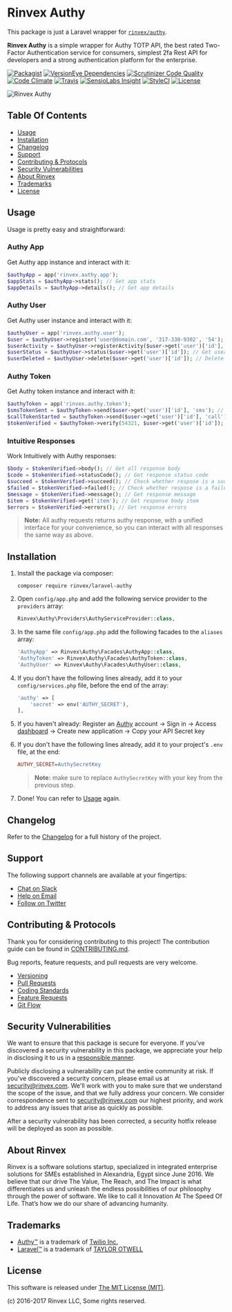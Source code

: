 # Rinvex Authy

This package is just a Laravel wrapper for [`rinvex/authy`](https://github.com/rinvex/authy).

**Rinvex Authy** is a simple wrapper for Authy TOTP API, the best rated Two-Factor Authentication service for consumers, simplest 2fa Rest API for developers and a strong authentication platform for the enterprise.

[![Packagist](https://img.shields.io/packagist/v/rinvex/laravel-authy.svg?label=Packagist&style=flat-square)](https://packagist.org/packages/rinvex/laravel-authy)
[![VersionEye Dependencies](https://img.shields.io/versioneye/d/php/rinvex:laravel-authy.svg?label=Dependencies&style=flat-square)](https://www.versioneye.com/php/rinvex:laravel-authy/)
[![Scrutinizer Code Quality](https://img.shields.io/scrutinizer/g/rinvex/laravel-authy.svg?label=Scrutinizer&style=flat-square)](https://scrutinizer-ci.com/g/rinvex/laravel-authy/)
[![Code Climate](https://img.shields.io/codeclimate/github/rinvex/laravel-authy.svg?label=CodeClimate&style=flat-square)](https://codeclimate.com/github/rinvex/laravel-authy)
[![Travis](https://img.shields.io/travis/rinvex/laravel-authy.svg?label=TravisCI&style=flat-square)](https://travis-ci.org/rinvex/laravel-authy)
[![SensioLabs Insight](https://img.shields.io/sensiolabs/i/4fe5776e-3d6b-466d-b49c-0e7fcee53250.svg?label=SensioLabs&style=flat-square)](https://insight.sensiolabs.com/projects/4fe5776e-3d6b-466d-b49c-0e7fcee53250)
[![StyleCI](https://styleci.io/repos/73999588/shield)](https://styleci.io/repos/73999588)
[![License](https://img.shields.io/packagist/l/rinvex/laravel-authy.svg?label=License&style=flat-square)](https://github.com/rinvex/laravel-authy/blob/develop/LICENSE)

![Rinvex Authy](https://rinvex.com/assets/frontend/layout/img/products/rinvex-authy.png "Rinvex Authy")


## Table Of Contents

- [Usage](#usage)
- [Installation](#installation)
- [Changelog](#changelog)
- [Support](#support)
- [Contributing & Protocols](#contributing--protocols)
- [Security Vulnerabilities](#security-vulnerabilities)
- [About Rinvex](#about-rinvex)
- [Trademarks](#trademarks)
- [License](#license)


## Usage

Usage is pretty easy and straightforward:

### Authy App

Get Authy app instance and interact with it:

```php
$authyApp = app('rinvex.authy.app');
$appStats = $authyApp->stats(); // Get app stats
$appDetails = $authyApp->details(); // Get app details
```

### Authy User

Get Authy user instance and interact with it:

```php
$authyUser = app('rinvex.authy.user');
$user = $authyUser->register('user@domain.com', '317-338-9302', '54'); // Register user
$userActivity = $authyUser->registerActivity($user->get('user')['id'], 'cookie_login', 'Test Data'); // Register user activity
$userStatus = $authyUser->status($user->get('user')['id']); // Get user status
$userDeleted = $authyUser->delete($user->get('user')['id']); // Delete user
```

### Authy Token

Get Authy token instance and interact with it:

```php
$authyToken = app('rinvex.authy.token');
$smsTokenSent = $authyToken->send($user->get('user')['id'], 'sms'); // Send SMS token
$callTokenStarted = $authyToken->send($user->get('user')['id'], 'call'); // Start automated call
$tokenVerified = $authyToken->verify(54321, $user->get('user')['id']); // Verify token
```

### Intuitive Responses

Work Intuitively with Authy responses:

```php
$body = $tokenVerified->body(); // Get all response body
$code = $tokenVerified->statusCode(); // Get response status code
$succeed = $tokenVerified->succeed(); // Check whether respose is a success
$failed = $tokenVerified->failed(); // Check whether respose is a failure
$message = $tokenVerified->message(); // Get response message
$item = $tokenVerified->get('item'); // Get response body item
$errors = $tokenVerified->errors(); // Get response errors
```

> **Note:** All authy requests returns authy response, with a unified interface for your convenience, so you can interact with all responses the same way as above.


## Installation

1. Install the package via composer:
    ```shell
    composer require rinvex/laravel-authy
    ```

2. Open `config/app.php` and add the following service provider to the `providers` array:
    ```php
    Rinvex\Authy\Providers\AuthyServiceProvider::class,
    ```

3. In the same file `config/app.php` add the following facades to the `aliases` array:
    ```php
    'AuthyApp' => Rinvex\Authy\Facades\AuthyApp::class,
    'AuthyToken' => Rinvex\Authy\Facades\AuthyToken::class,
    'AuthyUser' => Rinvex\Authy\Facades\AuthyUser::class,
    ```

4. If you don't have the following lines already, add it to your `config/services.php` file, before the end of the array:

    ```php
    'authy' => [
        'secret' => env('AUTHY_SECRET'),
    ],
    ```

5. If you haven't already: Register an [Authy](https://www.authy.com) account -> Sign in -> Access [dashboard](https://dashboard.authy.com) -> Create new application -> Copy your API Secret key

6. If you don't have the following lines already, add it to your project's `.env` file, at the end:

    ```ini
    AUTHY_SECRET=AuthySecretKey
    ```

    > **Note:** make sure to replace `AuthySecretKey` with your key from the previous step.

7. Done! You can refer to [Usage](#usage) again.


## Changelog

Refer to the [Changelog](CHANGELOG.md) for a full history of the project.


## Support

The following support channels are available at your fingertips:

- [Chat on Slack](http://chat.rinvex.com)
- [Help on Email](mailto:help@rinvex.com)
- [Follow on Twitter](https://twitter.com/rinvex)


## Contributing & Protocols

Thank you for considering contributing to this project! The contribution guide can be found in [CONTRIBUTING.md](CONTRIBUTING.md).

Bug reports, feature requests, and pull requests are very welcome.

- [Versioning](CONTRIBUTING.md#versioning)
- [Pull Requests](CONTRIBUTING.md#pull-requests)
- [Coding Standards](CONTRIBUTING.md#coding-standards)
- [Feature Requests](CONTRIBUTING.md#feature-requests)
- [Git Flow](CONTRIBUTING.md#git-flow)


## Security Vulnerabilities

We want to ensure that this package is secure for everyone. If you've discovered a security vulnerability in this package, we appreciate your help in disclosing it to us in a [responsible manner](https://en.wikipedia.org/wiki/Responsible_disclosure).

Publicly disclosing a vulnerability can put the entire community at risk. If you've discovered a security concern, please email us at [security@rinvex.com](mailto:security@rinvex.com). We'll work with you to make sure that we understand the scope of the issue, and that we fully address your concern. We consider correspondence sent to [security@rinvex.com](mailto:security@rinvex.com) our highest priority, and work to address any issues that arise as quickly as possible.

After a security vulnerability has been corrected, a security hotfix release will be deployed as soon as possible.


## About Rinvex

Rinvex is a software solutions startup, specialized in integrated enterprise solutions for SMEs established in Alexandria, Egypt since June 2016. We believe that our drive The Value, The Reach, and The Impact is what differentiates us and unleash the endless possibilities of our philosophy through the power of software. We like to call it Innovation At The Speed Of Life. That’s how we do our share of advancing humanity.


## Trademarks

- [Authy™](https://www.authy.com) is a trademark of [Twilio Inc.](https://www.twilio.com)
- [Laravel™](https://laravel.com) is a trademark of [TAYLOR OTWELL](http://taylorotwell.com)


## License

This software is released under [The MIT License (MIT)](LICENSE).

(c) 2016-2017 Rinvex LLC, Some rights reserved.
